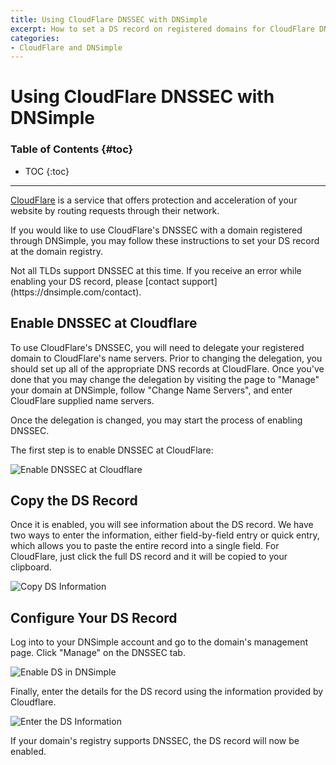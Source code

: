 ```yaml
---
title: Using CloudFlare DNSSEC with DNSimple
excerpt: How to set a DS record on registered domains for CloudFlare DNSSEC.
categories:
- CloudFlare and DNSimple
---
```


# Using CloudFlare DNSSEC with DNSimple

### Table of Contents {#toc}

* TOC
{:toc}

---

[CloudFlare](https://www.cloudflare.com/) is a service that offers protection and acceleration of your website by routing requests through their network.

If you would like to use CloudFlare's DNSSEC with a domain registered through DNSimple, you may follow these instructions to set your DS record at the domain registry.

<info>
Not all TLDs support DNSSEC at this time. If you receive an error while enabling your DS record, please [contact support](https://dnsimple.com/contact).
</info>

## Enable DNSSEC at Cloudflare

To use CloudFlare's DNSSEC, you will need to delegate your registered domain to CloudFlare's name servers. Prior to changing the delegation, you should set up all of the appropriate DNS records at CloudFlare. Once you've done that you may change the delegation by visiting the page to "Manage" your domain at DNSimple, follow "Change Name Servers", and enter CloudFlare supplied name servers.

Once the delegation is changed, you may start the process of enabling DNSSEC.

The first step is to enable DNSSEC at CloudFlare:

![Enable DNSSEC at Cloudflare](/files/cloudflare-dnssec-step1.png)

## Copy the DS Record

Once it is enabled, you will see information about the DS record. We have two ways to enter the information, either field-by-field entry or quick entry, which allows you to paste the entire record into a single field. For CloudFlare, just click the full DS record and it will be copied to your clipboard.

![Copy DS Information](/files/cloudflare-dnssec-step2.png)

## Configure Your DS Record

Log into to your DNSimple account and go to the domain's management page. Click "Manage" on the DNSSEC tab.

![Enable DS in DNSimple](/files/dnssec-tab.png)

Finally, enter the details for the DS record using the information provided by Cloudflare.

![Enter the DS Information](/files/dnssec-add-ds-ds-data.png)

If your domain's registry supports DNSSEC, the DS record will now be enabled.
